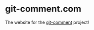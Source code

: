 # git-comment.com

The website for the [git-comment](https://github.com/git-comment/git-comment) project!
